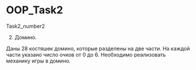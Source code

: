 # OOP_Task2

Task2_number2

2. Домино.

Даны 28 костяшек домино, которые разделены на две
части. На каждой части указано число очков от 0 до 6. Необходимо
реализовать механику игры в домино.
